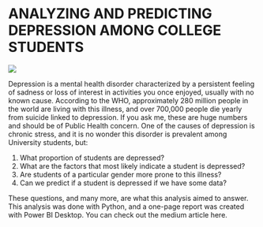 # ANALYZING AND PREDICTING DEPRESSION AMONG COLLEGE STUDENTS

![](PREDICTING-DEPRESSION-AMONG-COLLEGE-STUDENTS-WITH-PYTHON/anthony-tran-vXymirxr5ac-unsplash.jpg)

  Depression is a mental health disorder characterized by a persistent feeling of sadness or loss of interest in activities you once enjoyed, usually with no known cause. According to the WHO, approximately 280 million people in the world are living with this illness, and over 700,000 people die yearly from suicide linked to depression. If you ask me, these are huge numbers and should be of Public Health concern.
One of the causes of depression is chronic stress, and it is no wonder this disorder is prevalent among University students, but:
1. What proportion of students are depressed?
2. What are the factors that most likely indicate a student is depressed?
3. Are students of a particular gender more prone to this illness?
4. Can we predict if a student is depressed if we have some data?

These questions, and many more, are what this analysis aimed to answer. This analysis was done with Python, and a one-page report was created with Power BI Desktop. You can check out the medium article here.
